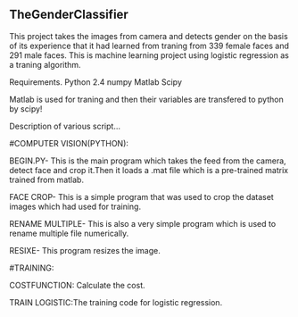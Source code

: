 ## TheGenderClassifier
This project takes the images from camera and detects gender on the basis of its experience that it had learned from traning from 339 female faces and 291 male faces. This is machine learning project using logistic regression as a traning algorithm.

Requirements.
Python 2.4
numpy
Matlab
Scipy

Matlab is used for traning and then their variables are transfered to python by scipy!

Description of various script...

#COMPUTER VISION(PYTHON):

BEGIN.PY- This is the main program which takes the feed from the camera, detect face and crop it.Then it loads a .mat file which is a pre-trained matrix trained from matlab.

FACE CROP- This is a simple program that was used to crop the dataset images which had used for training.

RENAME MULTIPLE- This is also a very simple program which is used to rename multiple file numerically.

RESIXE- This program resizes the image.

#TRAINING:

COSTFUNCTION: Calculate the cost.

TRAIN LOGISTIC:The training code for logistic regression.

